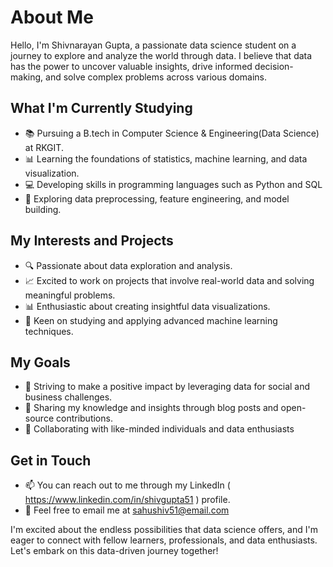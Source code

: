 # About Me

Hello, I'm Shivnarayan Gupta, a passionate data science student on a journey to explore and analyze the world through data. I believe that data has the power to uncover valuable insights, drive informed decision-making, and solve complex problems across various domains.

## What I'm Currently Studying

- 📚 Pursuing a B.tech in Computer Science & Engineering(Data Science) at RKGIT.
- 📊 Learning the foundations of statistics, machine learning, and data visualization.
- 💻 Developing skills in programming languages such as Python and SQL
- 🧪 Exploring data preprocessing, feature engineering, and model building.

## My Interests and Projects

- 🔍 Passionate about data exploration and analysis.
- 📈 Excited to work on projects that involve real-world data and solving meaningful problems.
- 📊 Enthusiastic about creating insightful data visualizations.
- 🧠 Keen on studying and applying advanced machine learning techniques.

## My Goals

- 🌟 Striving to make a positive impact by leveraging data for social and business challenges.
- 📢 Sharing my knowledge and insights through blog posts and open-source contributions.
- 🤝 Collaborating with like-minded individuals and data enthusiasts

## Get in Touch

- 📫 You can reach out to me through my LinkedIn ( https://www.linkedin.com/in/shivgupta51 ) profile.
- 📧 Feel free to email me at sahushiv51@email.com

I'm excited about the endless possibilities that data science offers, and I'm eager to connect with fellow learners, professionals, and data enthusiasts. Let's embark on this data-driven journey together!
